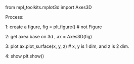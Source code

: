 from mpl_toolkits.mplot3d import Axes3D

Process:

 1: create a figure, fig = plt.figure() # not Figure

 2: get axea base on 3d , ax = Axes3D(fig)

 3: plot ax.plot_surface(x, y, z) # x, y is 1 dim, and z is 2 dim.

 4: show plt.show()
